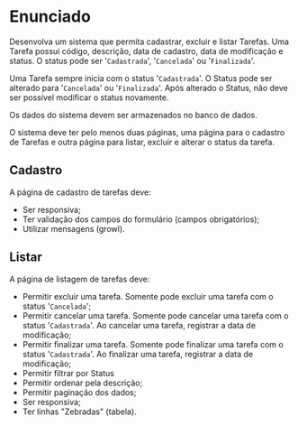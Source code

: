 # Enunciado

Desenvolva um sistema que permita cadastrar, excluir e listar Tarefas. Uma Tarefa possui código, descrição, data de cadastro, data de modificação e status. O status pode ser '`Cadastrada`', '`Cancelada`' ou '`Finalizada`'.

Uma Tarefa sempre inicia com o status '`Cadastrada`'. O Status pode ser alterado para '`Cancelada`' ou '`Finalizada`'. Após alterado o Status, não deve ser possível modificar o status novamente.

Os dados do sistema devem ser armazenados no banco de dados.

O sistema deve ter pelo menos duas páginas, uma página para o cadastro de Tarefas e outra página para listar, excluir e alterar o status da tarefa.

## Cadastro

A página de cadastro de tarefas deve:

* Ser responsiva;
* Ter validação dos campos do formulário (campos obrigatórios);
* Utilizar mensagens (growl).

## Listar

A página de listagem de tarefas deve:

* Permitir excluir uma tarefa. Somente pode excluir uma tarefa com o status '`Cancelada`';
* Permitir cancelar uma tarefa. Somente pode cancelar uma tarefa com o status '`Cadastrada`'. Ao cancelar uma tarefa, registrar a data de modificação;
* Permitir finalizar uma tarefa. Somente pode finalizar uma tarefa com o status '`Cadastrada`'. Ao finalizar uma tarefa, registrar a data de modificação;
* Permitir filtrar por Status
* Permitir ordenar pela descrição;
* Permitir paginação dos dados;
* Ser responsiva;
* Ter linhas "Zebradas" (tabela).